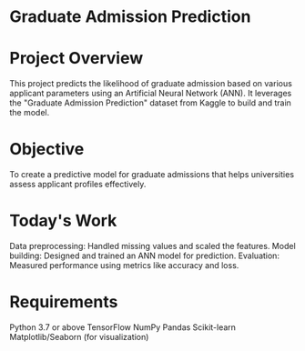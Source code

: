 # Graduate Admission Prediction 
# Project Overview
This project predicts the likelihood of graduate admission based on various applicant parameters using an Artificial Neural Network (ANN). It leverages the "Graduate Admission Prediction" dataset from Kaggle to build and train the model.

# Objective
To create a predictive model for graduate admissions that helps universities assess applicant profiles effectively.

# Today's Work
Data preprocessing: Handled missing values and scaled the features.
Model building: Designed and trained an ANN model for prediction.
Evaluation: Measured performance using metrics like accuracy and loss.
# Requirements
Python 3.7 or above
TensorFlow
NumPy
Pandas
Scikit-learn
Matplotlib/Seaborn (for visualization)
